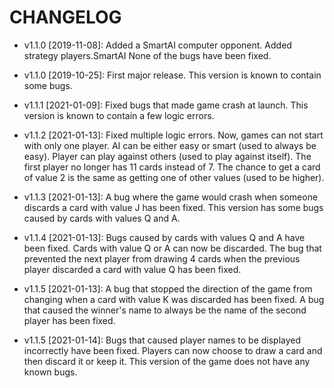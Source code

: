 # CHANGELOG

* v1.1.0 [2019-11-08]: Added a SmartAI computer opponent.
  Added strategy players.SmartAI
  None of the bugs have been fixed.

* v1.1.0 [2019-10-25]: First major release.
  This version is known to contain some bugs.
  
* v1.1.1 [2021-01-09]: Fixed bugs that made game crash at launch.
  This version is known to contain a few logic errors.
  
* v1.1.2 [2021-01-13]: Fixed multiple logic errors.
  Now, games can not start with only one player.
  AI can be either easy or smart (used to always be easy).
  Player can play against others (used to play against itself).
  The first player no longer has 11 cards instead of 7.
  The chance to get a card of value 2 is the same as getting one
  of other values (used to be higher).
  
* v1.1.3 [2021-01-13]: A bug where the game would crash when someone
  discards a card with value J has been fixed.
  This version has some bugs caused by cards with values Q and A.
  
* v1.1.4 [2021-01-13]: Bugs caused by cards with values Q and A
  have been fixed.
  Cards with value Q or A can now be discarded.
  The bug that prevented the next player from drawing 4 cards when
  the previous player discarded a card with value Q has been fixed.
  
* v1.1.5 [2021-01-13]: A bug that stopped the direction of the game
  from changing when a card with value K was discarded has been fixed.
  A bug that caused the winner's name to always be the name of the
  second player has been fixed.

* v1.1.5 [2021-01-14]: Bugs that caused player names to be displayed
  incorrectly have been fixed.
  Players can now choose to draw a card and then discard it or keep it.
  This version of the game does not have any known bugs.


